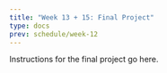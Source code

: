 ```yaml
---
title: "Week 13 + 15: Final Project"
type: docs
prev: schedule/week-12
---
```


Instructions for the final project go here.
